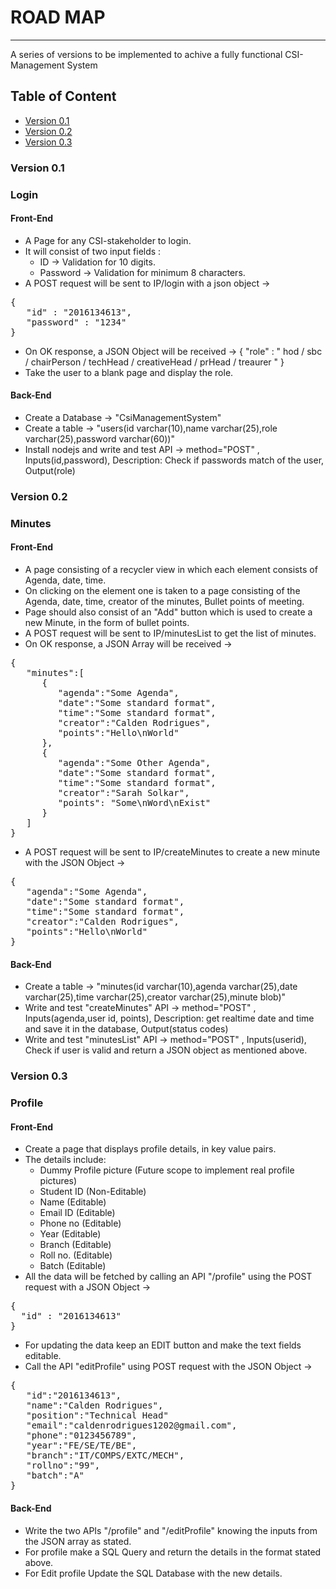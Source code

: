 # ROAD MAP

---

<p >A series of versions to be implemented to achive a fully functional CSI-Management System</p>

## Table of Content
+ [Version 0.1](#v0.1)
+ [Version 0.2](#v0.2)
+ [Version 0.3](#v0.3)

### Version 0.1 <a name="v0.1"></a>
### Login
#### Front-End
+ A Page for any CSI-stakeholder to login.
+ It will consist of two input fields :
   + ID -> Validation for 10 digits.
   + Password -> Validation for minimum 8 characters.
+ A POST request will be sent to IP/login with a json object -> 
<pre>
{
   "id" : "2016134613",
   "password" : "1234"
}
</pre>
+ On OK response, a JSON Object will be received -> 
{
   "role" : " hod / sbc / chairPerson / techHead / creativeHead / prHead / treaurer "
}
+ Take the user to a blank page and display the role.
#### Back-End
+ Create a Database -> "CsiManagementSystem"
+ Create a table -> "users(id varchar(10),name varchar(25),role varchar(25),password varchar(60))"
+ Install nodejs and write and test API -> method="POST" , Inputs(id,password), Description: Check if passwords match of the user, Output(role)

### Version 0.2 <a name="v0.2"></a>
### Minutes
#### Front-End
+ A page consisting of a recycler view in which each element consists of Agenda, date, time.
+ On clicking on the element one is taken to a page consisting of the Agenda, date, time, creator of the minutes, Bullet points of meeting.
+ Page should also consist of an "Add" button which is used to create a new Minute, in the form of bullet points.
+ A POST request will be sent to IP/minutesList to get the list of minutes.
+ On OK response, a JSON Array will be received -> 
<pre>
{
   "minutes":[
      {
         "agenda":"Some Agenda",
         "date":"Some standard format",
         "time":"Some standard format",
         "creator":"Calden Rodrigues",
         "points":"Hello\nWorld"
      },
      {
         "agenda":"Some Other Agenda",
         "date":"Some standard format",
         "time":"Some standard format",
         "creator":"Sarah Solkar",
         "points": "Some\nWord\nExist"
      }
   ]
}
</pre>
+ A POST request will be sent to IP/createMinutes to create a new minute with the JSON Object ->
<pre>
{
   "agenda":"Some Agenda",
   "date":"Some standard format",
   "time":"Some standard format",
   "creator":"Calden Rodrigues",
   "points":"Hello\nWorld"
}
</pre>
#### Back-End
+ Create a table -> "minutes(id varchar(10),agenda varchar(25),date varchar(25),time varchar(25),creator varchar(25),minute blob)"
+ Write and test "createMinutes" API -> method="POST" , Inputs(agenda,user id, points), Description: get realtime date and time and save it in the database, Output(status codes)
+ Write and test "minutesList" API -> method="POST" , Inputs(userid), Check if user is valid and return a JSON object as mentioned above.

### Version 0.3 <a name="v0.3"></a>
### Profile
#### Front-End
+ Create a page that displays profile details, in key value pairs.
+ The details include:
   + Dummy Profile picture (Future scope to implement real profile pictures)
   + Student ID (Non-Editable)
   + Name (Editable)
   + Email ID (Editable)
   + Phone no (Editable)
   + Year (Editable)
   + Branch (Editable)
   + Roll no. (Editable)
   + Batch (Editable)
+ All the data will be fetched by calling an API "/profile" using the POST request with a JSON Object ->
<pre>
{
  "id" : "2016134613"
}
</pre>
+ For updating the data keep an EDIT button and make the text fields editable.
+ Call the API "editProfile" using POST request with the JSON Object ->
<pre>
{
   "id":"2016134613",
   "name":"Calden Rodrigues",
   "position":"Technical Head"
   "email":"caldenrodrigues1202@gmail.com",
   "phone":"0123456789",
   "year":"FE/SE/TE/BE",
   "branch":"IT/COMPS/EXTC/MECH",
   "rollno":"99",
   "batch":"A"
}
</pre>
#### Back-End
+ Write the two APIs "/profile" and "/editProfile" knowing the inputs from the JSON array as stated.
+ For profile make a SQL Query and return the details in the format stated above.
+ For Edit profile Update the SQL Database with the new details.
